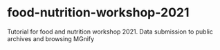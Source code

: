 # food-nutrition-workshop-2021
Tutorial for food and nutrition workshop 2021. Data submission to public archives and browsing MGnify
